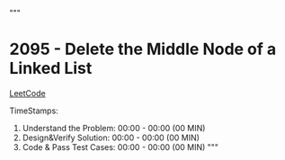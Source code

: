 
"""
# 2095 - Delete the Middle Node of a Linked List
[LeetCode](https://leetcode.com/problems/delete-the-middle-node-of-a-linked-list/description/)


TimeStamps:
1. Understand the Problem: 00:00 - 00:00 (00 MIN)
2. Design&Verify Solution: 00:00 - 00:00 (00 MIN)
3. Code & Pass Test Cases: 00:00 - 00:00 (00 MIN)
"""


